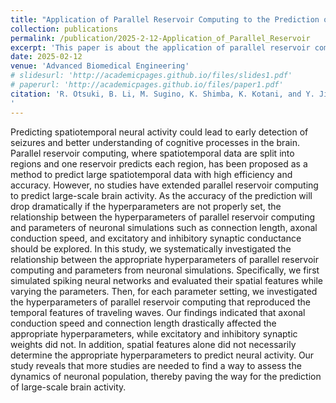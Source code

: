 ```yaml
---
title: "Application of Parallel Reservoir Computing to the Prediction of Local Field Potential"
collection: publications
permalink: /publication/2025-2-12-Application_of_Parallel_Reservoir
excerpt: 'This paper is about the application of parallel reservoir computing to the prediction of local field potential.'
date: 2025-02-12
venue: 'Advanced Biomedical Engineering'
# slidesurl: 'http://academicpages.github.io/files/slides1.pdf'
# paperurl: 'http://academicpages.github.io/files/paper1.pdf'
citation: 'R. Otsuki, B. Li, M. Sugino, K. Shimba, K. Kotani, and Y. Jimbo, “Application of Parallel Reservoir Computing to the Prediction of Local Field Potential,” Advanced Biomedical Engineering, vol. 14, pp. 15–22, 2025, doi: 10.14326/abe.14.15.
'
---
```


Predicting spatiotemporal neural activity could lead to early detection of seizures and better understanding of cognitive processes in the brain. Parallel reservoir computing, where spatiotemporal data are split into regions and one reservoir predicts each region, has been proposed as a method to predict large spatiotemporal data with high efficiency and accuracy. However, no studies have extended parallel reservoir computing to predict large-scale brain activity. As the accuracy of the prediction will drop dramatically if the hyperparameters are not properly set, the relationship between the hyperparameters of parallel reservoir computing and parameters of neuronal simulations such as connection length, axonal conduction speed, and excitatory and inhibitory synaptic conductance should be explored. In this study, we systematically investigated the relationship between the appropriate hyperparameters of parallel reservoir computing and parameters from neuronal simulations. Specifically, we first simulated spiking neural networks and evaluated their spatial features while varying the parameters. Then, for each parameter setting, we investigated the hyperparameters of parallel reservoir computing that reproduced the temporal features of traveling waves. Our findings indicated that axonal conduction speed and connection length drastically affected the appropriate hyperparameters, while excitatory and inhibitory synaptic weights did not. In addition, spatial features alone did not necessarily determine the appropriate hyperparameters to predict neural activity. Our study reveals that more studies are needed to find a way to assess the dynamics of neuronal population, thereby paving the way for the prediction of large-scale brain activity.
